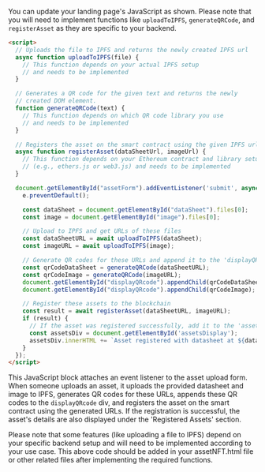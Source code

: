 You can update your landing page's JavaScript as shown. Please note that you will need to implement functions like `uploadToIPFS`, `generateQRCode`, and `registerAsset` as they are specific to your backend.

```html
<script>
  // Uploads the file to IPFS and returns the newly created IPFS url
  async function uploadToIPFS(file) {
    // This function depends on your actual IPFS setup
    // and needs to be implemented
  }

  // Generates a QR code for the given text and returns the newly
  // created DOM element.
  function generateQRCode(text) {
    // This function depends on which QR code library you use
    // and needs to be implemented
  }

  // Registers the asset on the smart contract using the given IPFS urls.
  async function registerAsset(dataSheetUrl, imageUrl) {
    // This function depends on your Ethereum contract and library setup
    // (e.g., ethers.js or web3.js) and needs to be implemented
  }

  document.getElementById("assetForm").addEventListener('submit', async (e) => {
    e.preventDefault();

    const dataSheet = document.getElementById("dataSheet").files[0];
    const image = document.getElementById("image").files[0];

    // Upload to IPFS and get URLs of these files
    const dataSheetURL = await uploadToIPFS(dataSheet);
    const imageURL = await uploadToIPFS(image);

    // Generate QR codes for these URLs and append it to the 'displayQRcode' div
    const qrCodeDataSheet = generateQRCode(dataSheetURL);
    const qrCodeImage = generateQRCode(imageURL);
    document.getElementById("displayQRcode").appendChild(qrCodeDataSheet);
    document.getElementById("displayQRcode").appendChild(qrCodeImage);

    // Register these assets to the blockchain
    const result = await registerAsset(dataSheetURL, imageURL);
    if (result) {
      // If the asset was registered successfully, add it to the 'assetsDisplay'
      const assetsDiv = document.getElementById('assetsDisplay');
      assetsDiv.innerHTML += `Asset registered with datasheet at ${dataSheetURL} and image at ${imageURL} <br/>`;
    }
  });
</script>
```

This JavaScript block attaches an event listener to the asset upload form. When someone uploads an asset, it uploads the provided datasheet and image to IPFS, generates QR codes for these URLs, appends these QR codes to the `displayQRcode` div, and registers the asset on the smart contract using the generated URLs. If the registration is successful, the asset's details are also displayed under the 'Registered Assets' section.

Please note that some features (like uploading a file to IPFS) depend on your specific backend setup and will need to be implemented according to your use case. This above code should be added in your assetNFT.html file or other related files after implementing the required functions.
